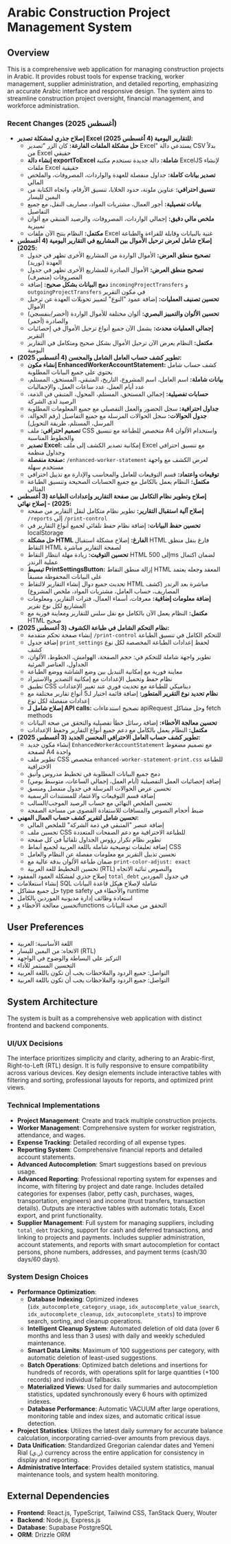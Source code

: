 # Arabic Construction Project Management System

## Overview
This is a comprehensive web application for managing construction projects in Arabic. It provides robust tools for expense tracking, worker management, supplier administration, and detailed reporting, emphasizing an accurate Arabic interface and responsive design. The system aims to streamline construction project oversight, financial management, and workforce administration.

### Recent Changes (أغسطس 2025)
- **إصلاح جذري لمشكلة تصدير Excel للتقارير اليومية (4 أغسطس 2025):**
  - **حل مشكلة الملفات الفارغة:** كان الزر "تصدير Excel" يستدعي دالة CSV بدلاً من Excel حقيقي
  - **إنشاء دالة exportToExcel شاملة:** دالة جديدة تستخدم مكتبة ExcelJS لإنشاء ملفات Excel حقيقية
  - **تصدير بيانات كاملة:** جداول منفصلة للعهدة والواردات، المصروفات، والملخص المالي
  - **تنسيق احترافي:** عناوين ملونة، حدود الخلايا، تنسيق الأرقام، واتجاه الكتابة من اليمين لليسار
  - **بيانات تفصيلية:** أجور العمال، مشتريات المواد، مصاريف النقل، مع جميع التفاصيل
  - **ملخص مالي دقيق:** إجمالي الواردات، المصروفات، والرصيد المتبقي مع ألوان تمييزية
  - **مكتمل:** النظام ينتج الآن ملفات Excel غنية بالبيانات وقابلة للقراءة والطباعة
- **إصلاح شامل لعرض ترحيل الأموال بين المشاريع في التقارير اليومية (4 أغسطس 2025):**
  - **تصحيح منطق العرض:** الأموال الواردة من المشاريع الأخرى تظهر في جدول العهدة (توريد)
  - **تصحيح منطق العرض:** الأموال الصادرة للمشاريع الأخرى تظهر في جدول المصروفات (منصرف)
  - **دمج البيانات بشكل صحيح:** إضافة `incomingProjectTransfers` و `outgoingProjectTransfers` في مكون التقرير
  - **تحسين تصنيف العمليات:** إضافة عمود "النوع" لتمييز تحويلات العهدة عن ترحيل الأموال
  - **تحسين الألوان والتمييز البصري:** ألوان مختلفة للأموال الواردة (أخضر/بنفسجي) والصادرة (أحمر)
  - **إجمالي العمليات محدث:** يشمل الآن جميع أنواع ترحيل الأموال في إحصائيات التقرير
  - **مكتمل:** النظام يعرض الآن ترحيل الأموال بشكل صحيح ومتكامل في التقارير اليومية
- **تطوير كشف حساب العامل الشامل والمحسن (4 أغسطس 2025):**
  - **إنشاء مكون EnhancedWorkerAccountStatement:** كشف حساب شامل يحتوي على جميع البيانات المطلوبة
  - **بيانات شاملة:** اسم العامل، اسم المشروع، التاريخ، المتبقي، المستحق، المستلم، عدد أيام العمل، عدد ساعات العمل، والإجماليات
  - **حسابات تفصيلية:** إجمالي المستحق، المستلم، المحول، المتبقي في الذمة، الرصيد لدى الشركة
  - **جداول احترافية:** سجل الحضور والعمل التفصيلي مع جميع المعلومات المطلوبة
  - **جدول الحوالات:** سجل الحوالات المرسلة مع جميع التفاصيل (رقم الحوالة، المرسل، المستلم، طريقة التحويل)
  - **تصميم احترافي:** ملف CSS متخصص للطباعة مع تنسيق A4 واستخدام الألوان والخطوط المناسبة
  - **تصدير Excel:** إمكانية تصدير الكشف إلى ملف Excel مع تنسيق احترافي وجداول منظمة
  - **صفحة منفصلة:** `/enhanced-worker-statement` لعرض الكشف مع واجهة مستخدم سهلة
  - **توقيعات واعتماد:** قسم التوقيعات للعامل والمحاسب والإدارة مع تذييل احترافي
  - **مكتمل:** النظام يعمل بالكامل مع جميع الحسابات الصحيحة وتنسيق الطباعة المثالي
- **إصلاح وتطوير نظام التكامل بين صفحة التقارير وإعدادات الطباعة (3 أغسطس 2025) - إصلاح نهائي:**
  - **إصلاح آلية استقبال التقارير:** تطوير نظام متكامل لنقل التقارير من صفحة `/reports` إلى `/print-control`
  - **تحسين حفظ البيانات:** إضافة نظام حفظ تلقائي لجميع أنواع التقارير في localStorage
  - **حل مشكلة HTML الفارغ:** إصلاح مشكلة استقبال HTML فارغ بنقل منطق التقاط HTML لصفحة التقارير مباشرة
  - **تحسين التوقيت:** زيادة مهلة انتظار التقاط HTML إلى 500ms لضمان اكتمال عملية الرندر
  - **تبسيط PrintSettingsButton:** إزالة منطق التقاط HTML المعقد وجعله يعتمد على البيانات المحفوظة مسبقاً
  - تحديث جميع دوال إنشاء التقارير لالتقاط HTML مباشرة بعد الرندر (كشف المصاريف، حساب العامل، مشتريات المواد، ملخص المشروع)
  - **إضافة معلومات إضافية:** معرفات، أسماء العمال، فترات التقارير، ومعلومات المشاريع لكل نوع تقرير
  - **مكتمل:** النظام يعمل الآن بالكامل مع نقل سلس للتقارير ومعاينة فورية مع HTML صحيح
- **نظام التحكم الشامل في طباعة الكشوف (3 أغسطس 2025):**
  - إنشاء صفحة تحكم متقدمة `/print-control` للتحكم الكامل في تنسيق الطباعة
  - إضافة جدول `print_settings` لحفظ إعدادات الطباعة المخصصة لكل نوع كشف
  - تطوير واجهة شاملة للتحكم في: حجم الصفحة، الهوامش، الخطوط، الألوان، الجداول، العناصر المرئية
  - معاينة فورية مع إمكانية التبديل بين وضع الشاشة ووضع الطباعة
  - نظام حفظ وتحميل الإعدادات مع إمكانية التصدير والاستيراد
  - تطبيق CSS ديناميكي للطباعة مع تحديث فوري عند تغيير الإعدادات
  - **نظام تحديد نوع التقرير المتطور:** إضافة قائمة اختيار لـ5 أنواع تقارير مختلفة مع إعدادات منفصلة لكل نوع
  - **إصلاح شامل لـ API calls:** تصحيح استدعاءات apiRequest وحل مشاكل fetch methods
  - **تحسين معالجة الأخطاء:** إضافة رسائل خطأ تفصيلية والتحقق من صحة البيانات
  - **مكتمل:** النظام يعمل بالكامل مع دعم جميع أنواع التقارير وحفظ الإعدادات
- **تطوير كشف حساب العامل الاحترافي المحسن الجديد (3 أغسطس 2025):**
  - إنشاء مكون جديد `EnhancedWorkerAccountStatement` مع تصميم مضغوط لصفحة A4 واحدة
  - تطوير ملف CSS متخصص `enhanced-worker-statement-print.css` للطباعة الاحترافية
  - دمج جميع البيانات المطلوبة في تخطيط مدروس وأنيق
  - إضافة إحصائيات العمل التفصيلية (أيام العمل، إجمالي الساعات، متوسط يومي)
  - تحسين عرض الحوالات المرسلة في جدول منفصل ومنسق
  - إضافة قسم التوقيعات والاعتماد للمستندات الرسمية
  - تحسين الملخص النهائي مع حساب الرصيد الموجب/السالب
  - ضبط أحجام النصوص والمسافات للاستفادة القصوى من مساحة الصفحة
- **تحسين شامل لتقرير كشف حساب العمال المهني:**
  - إضافة عنصر "المتبقي في ذمة الشركة" للملخص المالي
  - تحسين ملف CSS للطباعة الاحترافية مع دعم الصفحات المتعددة
  - تطوير نظام تكرار رؤوس الجداول تلقائياً في كل صفحة
  - إضافة تعليقات توضيحية شاملة باللغة العربية لجميع أنماط CSS
  - تحسين تذييل التقرير مع معلومات مفصلة عن النظام والعامل
  - ضمان طباعة الألوان بدقة عالية مع `print-color-adjust: exact`
  - تحسين التخطيط للغة العربية (RTL) والنصوص ثنائية الاتجاه
- إصلاح جذري لمشكلة العمود المفقود `total_debt` في جدول الموردين
- إنشاء استعلامات SQL شاملة لإصلاح هيكل قاعدة البيانات
- حل جميع مشاكل type safety والأخطاء في runtime
- استعادة وظائف إدارة مديونية الموردين بالكامل
- تحسين معالجة الأخطاء وfunctions التحقق من صحة البيانات

## User Preferences
- اللغة الأساسية: العربية
- الاتجاه: من اليمين لليسار (RTL)
- التركيز على البساطة والوضوح في الواجهة
- التحسين المستمر للأداء
- التواصل: جميع الردود والملاحظات يجب أن تكون باللغة العربية
- التواصل: جميع الردود والملاحظات يجب أن تكون باللغة العربية

## System Architecture
The system is built as a comprehensive web application with distinct frontend and backend components.

### UI/UX Decisions
The interface prioritizes simplicity and clarity, adhering to an Arabic-first, Right-to-Left (RTL) design. It is fully responsive to ensure compatibility across various devices. Key design elements include interactive tables with filtering and sorting, professional layouts for reports, and optimized print views.

### Technical Implementations
- **Project Management**: Create and track multiple construction projects.
- **Worker Management**: Comprehensive system for worker registration, attendance, and wages.
- **Expense Tracking**: Detailed recording of all expense types.
- **Reporting System**: Comprehensive financial reports and detailed account statements.
- **Advanced Autocompletion**: Smart suggestions based on previous usage.
- **Advanced Reporting**: Professional reporting system for expenses and income, with filtering by project and date range. Includes detailed categories for expenses (labor, petty cash, purchases, wages, transportation, engineers) and income (trust transfers, transaction details). Outputs are interactive tables with automatic totals, Excel export, and print functionality.
- **Supplier Management**: Full system for managing suppliers, including `total_debt` tracking, support for cash and deferred transactions, and linking to projects and payments. Includes supplier administration, account statements, and reports with smart autocompletion for contact persons, phone numbers, addresses, and payment terms (cash/30 days/60 days).

### System Design Choices
- **Performance Optimization**:
    - **Database Indexing**: Optimized indexes (`idx_autocomplete_category_usage`, `idx_autocomplete_value_search`, `idx_autocomplete_cleanup`, `idx_autocomplete_stats`) to improve search, sorting, and cleanup operations.
    - **Intelligent Cleanup System**: Automated deletion of old data (over 6 months and less than 3 uses) with daily and weekly scheduled maintenance.
    - **Smart Data Limits**: Maximum of 100 suggestions per category, with automatic deletion of least-used suggestions.
    - **Batch Operations**: Optimized batch deletions and insertions for hundreds of records, with operations split for large quantities (+100 records) and individual fallbacks.
    - **Materialized Views**: Used for daily summaries and autocompletion statistics, updated synchronously every 6 hours with optimized indexes.
    - **Database Performance**: Automatic VACUUM after large operations, monitoring table and index sizes, and automatic critical issue detection.
- **Project Statistics**: Utilizes the latest daily summary for accurate balance calculation, incorporating carried-over amounts from previous days.
- **Data Unification**: Standardized Gregorian calendar dates and Yemeni Rial (ر.ي) currency across the entire application for consistency in display and reporting.
- **Administrative Interface**: Provides detailed system statistics, manual maintenance tools, and system health monitoring.

## External Dependencies
- **Frontend**: React.js, TypeScript, Tailwind CSS, TanStack Query, Wouter
- **Backend**: Node.js, Express.js
- **Database**: Supabase PostgreSQL
- **ORM**: Drizzle ORM